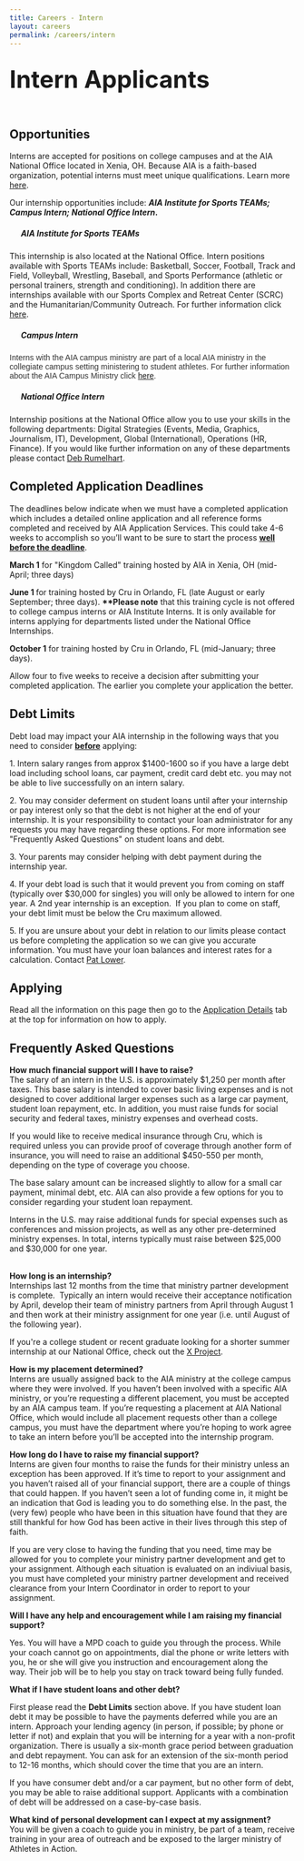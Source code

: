 ```yaml
---
title: Careers - Intern
layout: careers
permalink: /careers/intern
---
```

<div class="row"><div class="col-md-12"><h2 class="MsoNoSpacing"><span style="font-size: 2em;">Intern Applicants</span></h2><h2 class="p1"><img src="/uploads/careers/04-21-12StintersGroup-web.jpg" alt="" class="img-responsive pull-right col-md-5" /></h2><h2 class="p1"></h2><h2 class="p1">Opportunities</h2><p class="p1">Interns are accepted for positions on college campuses and at the AIA National Office located in Xenia, OH. Because AIA is a faith-based organization, potential interns must meet unique qualifications. Learn more <a href="/careers/qualifications">here</a>.</p><p class="p1">Our internship opportunities include: <strong><em>AIA Institute for Sports TEAMs; Campus Intern; National Office Intern</em>.</strong></p><ul></ul><h5><em>&nbsp;&nbsp;&nbsp;&nbsp;&nbsp; AIA Institute for Sports TEAMs</em></h5><p>This internship is also located at the National Office. Intern positions available with Sports TEAMs include: Basketball, Soccer, Football, Track and Field, Volleyball, Wrestling, Baseball, and Sports Performance (athletic or personal trainers, strength and conditioning). In addition there are internships available with our Sports Complex and Retreat Center (SCRC) and the Humanitarian/Community Outreach. For further information click <a href="/careers/aiainstitute">here</a>.</p><h5><em>&nbsp;&nbsp;&nbsp;&nbsp;&nbsp; Campus Intern</em></h5><p><b style="font-weight: normal;" id="docs-internal-guid-fceba772-23e4-8905-1f34-e1ddaf838b5f"><span style="font-size: 14px; font-family: Arial; color: #333333; background-color: #ffffff; font-weight: 400; font-style: normal; font-variant: normal; text-decoration: none; vertical-align: baseline; white-space: pre-wrap;">Interns with the AIA campus ministry are part of a local AIA ministry in the collegiate campus setting ministering to student athletes. For further information about the AIA Campus Ministry click <a href="/campus">here</a>. </span></b></p><h5 class="p1"><em>&nbsp;&nbsp;&nbsp;&nbsp;&nbsp; National Office Intern</em></h5><p>Internship positions at the National Office allow you to use your skills in the following departments: Digital Strategies (Events, Media, Graphics, Journalism, IT), Development, Global (International), Operations (HR, Finance). If you would like further information on any of these departments please contact <a href="mailto:deb.rumelhart@athletesinaction.org">Deb Rumelhart</a>.</p><h2 class="p1">Completed Application Deadlines</h2><p>The deadlines below indicate when we must have a completed application which includes a detailed online application and all reference forms completed and received by AIA Application Services. This could take 4-6 weeks to accomplish so you&rsquo;ll want to be sure to start the process <span style="text-decoration: underline;"><strong>well before the deadline</strong></span>.</p><p class="p1"><b>March 1</b>&nbsp;for "Kingdom Called" training hosted by AIA in Xenia, OH (mid-April; three days)</p><p class="p1"><b>June 1&nbsp;</b>for training hosted by Cru in Orlando, FL (late August or early September; three days).&nbsp;<strong>**Please note</strong>&nbsp;that this training cycle is not offered to college campus interns or AIA Institute Interns. It is only available for interns applying for departments listed under the National Office Internships.</p><p class="p1"><strong>October 1</strong> <b></b>for training hosted by Cru in Orlando, FL (mid-January; three days).</p><p>Allow four to five weeks to receive a decision after submitting your completed application. The earlier you complete your application the better.</p><h2 class="p1">Debt Limits</h2><p class="p1">Debt load may impact your AIA internship in the following ways that you need to consider <span style="text-decoration: underline;"><strong>before</strong></span> applying:</p><p class="p2">1. Intern salary ranges from approx $1400-1600 so if you have a large debt load including school loans, car payment, credit card debt etc. you may not be able to live successfully on an intern salary.</p><p class="p1">2. You may consider deferment on student loans until after your internship or pay interest only so that the debt is not higher at the end of your internship. It is your responsibility to contact your loan administrator for any requests you may have regarding these options. For more information see "Frequently Asked Questions" on student loans and debt.</p><p class="p1">3. Your parents may consider helping with debt payment during the internship year.</p><p class="p1">4. If your debt load is such that it would prevent you from coming on staff (typically over $30,000 for singles) you will only be allowed to intern for one year. A 2nd year internship is an exception.&nbsp; If you plan to come on staff, your debt limit must be below the Cru maximum allowed.</p><p class="MsoNormal">5. If you are unsure about your debt in relation to our limits please contact us before completing the application so we can give you accurate information. You must have your loan balances and interest rates for a calculation. Contact <a href="mailto:pat.lower@athletesinaction.org">Pat Lower</a>.&nbsp;</p><h2 class="p1">Applying</h2><p>Read all the information on this page then go to the <a href="/careers/apply">Application Details</a> tab at the top for information on how to apply.</p><h2 class="p4">Frequently Asked Questions</h2><p class="p4"><b>How much financial support will I have to raise?</b><span class="s2"><b><br /> </b></span>The salary of an intern in the U.S. is approximately $1,250 per month after taxes. This base salary is intended to cover basic living expenses and is not designed to cover additional larger expenses such as a large car payment, student loan repayment, etc. In addition, you must raise funds for social security and federal taxes, ministry expenses and overhead costs.</p><p class="p4">If you would like to receive medical insurance through Cru, which is required unless you can provide proof of coverage through another form of insurance, you will need to raise an additional $450-550 per month, depending on the type of coverage you choose.</p><p class="p4">The base salary amount can be increased slightly to allow for a small car payment, minimal debt, etc. AIA can also provide a few options for you to consider regarding your student loan repayment.</p><p class="p4">Interns in the U.S. may raise additional funds for special expenses such as conferences and mission projects, as well as any other pre-determined ministry expenses.&nbsp;In total, interns typically must raise between $25,000 and $30,000 for one year.<br /><br /><span class="s3"></span></p><p class="p4"><b>How long is an internship?</b><span class="s2"><b><br /> </b></span>Internships last 12 months from the time that ministry partner development is complete.&nbsp; Typically an intern would receive their acceptance notification by April, develop their team of ministry partners from April through August 1 and then work at their ministry assignment for one year (i.e. until August of the following year).</p><p class="p4">If you're a college student or recent graduate looking for a shorter summer internship at our National Office, check out the <a href="/xproject">X Project</a>.</p><p class="p4"><strong>How is my placement determined?</strong><br />Interns are usually assigned back to the AIA ministry at the college campus where they were involved. If you haven&rsquo;t been involved with a specific AIA ministry, or you&rsquo;re requesting a different placement, you must be accepted by an AIA campus team. If you&rsquo;re requesting a placement at AIA National Office, which would include all placement requests other than a college campus, you must have the department where you&rsquo;re hoping to work agree to take an intern before you&rsquo;ll be accepted into the internship program.</p><p class="p4"><b>How long do I have to raise my financial support? <br /></b>Interns are given four months to raise the funds for their ministry unless an exception has been approved.<span class="s2"> </span>If it&rsquo;s time to report to your assignment and you haven&rsquo;t raised all of your financial support, there are a couple of things that could happen.&nbsp;If you haven&rsquo;t seen a lot of funding come in, it might be an indication that God is leading you to do something else.&nbsp;In the past, the (very few) people who have been in this situation have found that they are still thankful for how God has been active in their lives through this step of faith.</p><p class="p4">If you are very close to having the funding that you need, time may be allowed for you to complete your ministry partner development and get to your assignment.&nbsp;Although each situation is evaluated on an indiviual basis, you must have completed your ministry partner development and received clearance from your Intern Coordinator in order to report to your assignment.</p><p><b>Will I have any help and encouragement while I am raising my financial support?</b></p><p class="p4">Yes.&nbsp;You will have a MPD coach to guide you through the process. While your coach cannot go on appointments, dial the phone or write letters with you, he or she will give you instruction and encouragement along the way.&nbsp;Their job will be to help you stay on track toward being fully funded<span class="s3">.</span></p><p class="p4"><b>What if I have student loans and other debt?</b>&nbsp;</p><p class="p4">First please read the <strong>Debt Limits</strong> section above. If you have student loan debt it may be possible to have the payments deferred while you are an intern.&nbsp;Approach your lending agency (in person, if possible; by phone or letter if not) and explain that you will be interning for a year with a non-profit organization.&nbsp;There is usually a six-month grace period between graduation and debt repayment.&nbsp;You can ask for an extension of the six-month period to 12-16 months, which should cover the time that you are an intern.&nbsp;</p><p class="p4">If you have consumer debt and/or a car payment, but no other form of debt, you may be able to raise additional support.&nbsp;Applicants with a combination of debt will be addressed on a case-by-case basis.&nbsp;</p><p class="p4"><b>What kind of personal development can I expect at my assignment?</b><span class="s2"><b><br /> </b></span>You will be given a coach to guide you in ministry, be part of a team, receive training in your area of outreach and be exposed to the larger ministry of Athletes in Action.</p></div></div>